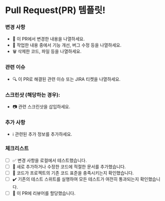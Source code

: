 # Pull Request(PR) 템플릿!

### 변경 사항
- 🚀  이 PR에서 변경한 내용을 나열하세요.
- 🔧  작업한 내용 중에서 기능 개선, 버그 수정 등을 나열하세요.
- 🗑️  삭제한 코드, 파일 등을 나열하세요.

### 관련 이슈
- 🔍  이 PR로 해결된 관련 이슈 또는 JIRA 티켓을 나열하세요.

### 스크린샷 (해당하는 경우):
- 📷  관련 스크린샷을 삽입하세요.

### 추가 사항
- ℹ️  관련된 추가 정보를 추가하세요.

### 체크리스트
- [ ] ✅  변경 사항을 로컬에서 테스트했습니다.
- [ ] 📝  새로 추가하거나 수정한 코드에 적절한 문서를 추가했습니다.
- [ ] 🧪  코드가 프로젝트의 기존 코드 표준을 충족시키는지 확인했습니다.
- [ ] ✔️  기존의 테스트 스위트를 실행하여 모든 테스트가 여전히 통과되는지 확인했습니다.
- [ ] 👀  이 PR에 리뷰어를 할당했습니다.